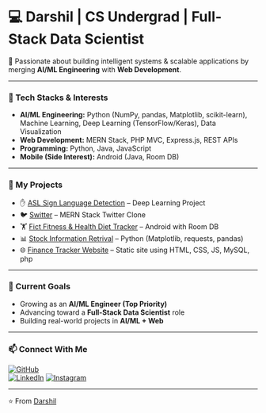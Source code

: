 # 💻 Darshil | CS Undergrad | Full-Stack Data Scientist  

🚀 Passionate about building intelligent systems & scalable applications by merging **AI/ML Engineering** with **Web Development**.  

---

### 🔧 Tech Stacks & Interests  
- **AI/ML Engineering:** Python (NumPy, pandas, Matplotlib, scikit-learn), Machine Learning, Deep Learning (TensorFlow/Keras), Data Visualization  
- **Web Development:** MERN Stack, PHP MVC, Express.js, REST APIs  
- **Programming:** Python, Java, JavaScript  
- **Mobile (Side Interest):** Android (Java, Room DB)  

---
 
### 📂 My Projects  
- ✋ [ASL Sign Language Detection](https://github.com/darshild078/American-Sign-Language-Recognition-Webapp) – Deep Learning Project  
- 🐦 [Switter](https://github.com/darshild078/SocialMediaApp-MERN-Stack) – MERN Stack Twitter Clone  
- 🏋️ [Fict Fitness & Health Diet Tracker](https://github.com/YOUR_USERNAME/Fitness-Health-Diet-Tracker) – Android with Room DB  
- 📊 [Stock Information Retrival](https://github.com/YOUR_USERNAME/Data-Visualization-Tool) – Python (Matplotlib, requests, pandas)  
- 🌐 [Finance Tracker Website](https://github.com/YOUR_USERNAME/FICT-Website) – Static site using HTML, CSS, JS, MySQL, php 

---

### 🌟 Current Goals  
- Growing as an **AI/ML Engineer (Top Priority)**  
- Advancing toward a **Full-Stack Data Scientist** role  
- Building real-world projects in **AI/ML + Web**  

---

### 📫 Connect With Me  
[![GitHub](https://img.shields.io/badge/GitHub-181717?style=for-the-badge&logo=github)](https://github.com/darshild078)  
[![LinkedIn](https://img.shields.io/badge/LinkedIn-0A66C2?style=for-the-badge&logo=linkedin&logoColor=white)](https://www.linkedin.com/in/darshild078/)
[![Instagram](https://img.shields.io/badge/Instagram-E4405F?style=for-the-badge&logo=instagram&logoColor=white)](https://instagram.com/darshil_d_078)

---
⭐️ From [Darshil](https://github.com/darshild078)
